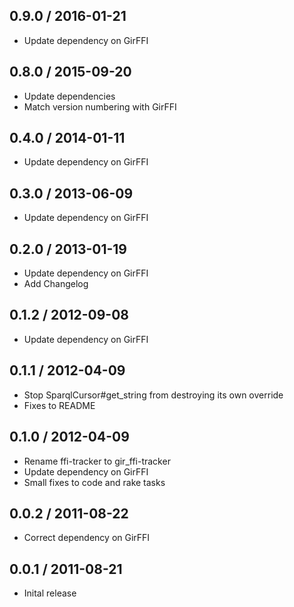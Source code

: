 ## 0.9.0 / 2016-01-21

* Update dependency on GirFFI

## 0.8.0 / 2015-09-20

* Update dependencies
* Match version numbering with GirFFI

## 0.4.0 / 2014-01-11

* Update dependency on GirFFI

## 0.3.0 / 2013-06-09

* Update dependency on GirFFI

## 0.2.0 / 2013-01-19

* Update dependency on GirFFI
* Add Changelog

## 0.1.2 / 2012-09-08

* Update dependency on GirFFI

## 0.1.1 / 2012-04-09

* Stop SparqlCursor#get_string from destroying its own override
* Fixes to README

## 0.1.0 / 2012-04-09

* Rename ffi-tracker to gir_ffi-tracker
* Update dependency on GirFFI
* Small fixes to code and rake tasks

## 0.0.2 / 2011-08-22

* Correct dependency on GirFFI

## 0.0.1 / 2011-08-21

* Inital release

